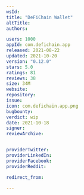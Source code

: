 ```yaml
---
wsId: 
title: "DeFiChain Wallet"
altTitle: 
authors:

users: 1000
appId: com.defichain.app
released: 2021-08-22
updated: 2021-10-20
version: "0.12.0"
stars: 5.0
ratings: 81
reviews: 38
size: 34M
website: 
repository: 
issue: 
icon: com.defichain.app.png
bugbounty: 
verdict: wip
date: 2021-10-18
signer: 
reviewArchive:


providerTwitter: 
providerLinkedIn: 
providerFacebook: 
providerReddit: 

redirect_from:

---
```



